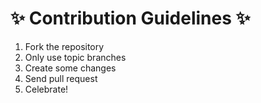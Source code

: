 # :sparkles: Contribution Guidelines :sparkles: 

1. Fork the repository
2. Only use topic branches
3. Create some changes
4. Send pull request
5. Celebrate!
